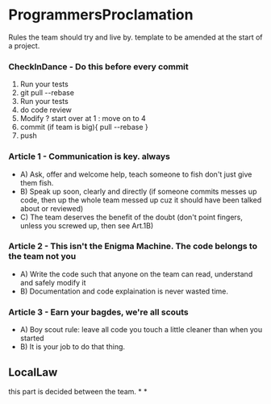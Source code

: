 # ProgrammersProclamation
Rules the team should try and live by. template to be amended at the start of a project.

### CheckInDance - Do this before every commit
1) Run your tests
2) git pull --rebase
3) Run your tests
4) do code review 
5) Modify ? start over at 1 : move on to 4
6) commit
(if team is big){ pull --rebase }
7) push

### Article 1 - Communication is key. always
- A) Ask, offer and welcome help, teach someone to fish don't just give them fish.
- B) Speak up soon, clearly and directly (if someone commits messes up code, then up the whole team messed up cuz it should have been talked about or reviewed)
- C) The team deserves the benefit of the doubt (don't point fingers, unless you screwed up, then see Art.1B)

### Article 2 - This isn't the Enigma Machine. The code belongs to the team not you
- A) Write the code such that anyone on the team can read, understand and safely modify it 
- B) Documentation and code explaination is never wasted time.

### Article 3 - Earn your bagdes, we're all scouts
- A) Boy scout rule: leave all code you touch a little cleaner than when you started
- B) It is your job to do that thing.

## LocalLaw
this part is decided between the team.
*
*
